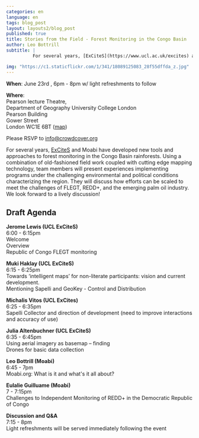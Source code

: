 ```yaml
---
categories: en
language: en
tags: blog_post
layout: layouts2/blog_post
published: true
title: Stories from the Field - Forest Monitoring in the Congo Basin
author: Leo Bottrill
subtitle: |
          For several years, [ExCiteS](https://www.ucl.ac.uk/excites) and Moabi have developed new tools and approaches to forest monitoring in the Congo Basin rainforests. Using a combination of old-fashioned field work coupled with cutting edge mapping technology, team members will present experiences implementing programs under the challenging environmental and political conditions characterizing the region. They will discuss how efforts can be scaled to meet the challenges of FLEGT, REDD+, and the emerging palm oil industry. We look forward to a lively discussion!

img: "https://c1.staticflickr.com/1/341/18089125083_28f55dffda_z.jpg"
---
```


**When**: June 23rd , 6pm - 8pm w/ light refreshments to follow

**Where**:  
            Pearson lecture Theatre, <br>
            Department of Geography University College London <br>
            Pearson Building <br>
            Gower Street <br>
            London  WC1E 6BT ([map](https://www.openstreetmap.org/#map=19/51.52498/-0.13548)) <br>

Please RSVP to [info@crowdcover.org](mailto:info@crowdcover.org)

For several years, [ExCiteS](https://www.ucl.ac.uk/excites) and Moabi have developed new tools and approaches to forest monitoring in the Congo Basin rainforests. Using a combination of old-fashioned field work coupled with cutting edge mapping technology, team members will present experiences implementing programs under the challenging environmental and political conditions characterizing the region. They will discuss how efforts can be scaled to meet the challenges of FLEGT, REDD+, and the emerging palm oil industry. We look forward to a lively discussion!

## Draft Agenda
 
**Jerome Lewis (UCL ExCiteS)**<br>
6:00 - 6:15pm<br>
Welcome<br>
Overview<br>
Republic of Congo FLEGT monitoring<br>
 
**Muki Haklay  (UCL ExCiteS)**<br>
6:15 - 6:25pm<br>
Towards ‘intelligent maps’ for non-literate participants: vision and current development.<br>
Mentioning Sapelli and  GeoKey - Control and Distribution<br>
 
**Michalis Vitos (UCL ExCites)**<br>
6:25 - 6:35pm<br>
Sapelli Collector and direction of development (need to improve interactions and accuracy of use)<br>
 
**Julia Altenbuchner (UCL ExCiteS)**<br>
6:35 - 6:45pm<br>
Using aerial imagery as basemap – finding<br>
Drones for basic data collection<br>
 
**Leo Bottrill (Moabi)**<br>
6:45 - 7pm<br>
Moabi.org: What is it and what's it all about?<br>
 
**Eulalie Guilluame (Moabi)**<br>
7 - 7:15pm<br>
Challenges to Independent Monitoring of REDD+  in the Democratic Republic of Congo

**Discussion and Q&A**<br>
7:15 - 8pm<br>
Light refreshments will be served immediately following the event
